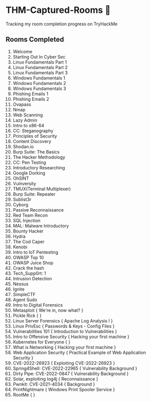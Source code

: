 # THM-Captured-Rooms 🚩
Tracking my room completion progress on TryHackMe 


## Rooms Completed 

1. Welcome
2. Starting Out In Cyber Sec
3. Linux Fundamentals Part 1 
4. Linux Fundamentals Part 2
5. Linux Fundamentals Part 3
6. Windows Fundamentals 1
7. Windows Fundamentals 2
8. Windows Fundamentals 3
9. Phishing Emails 1
10. Phishing Emails 2
11. Ovapass
12. Nmap
13. Web Scanning
14. Lazy Admin
15. Intro to x86-64
16. CC: Steganography
17. Principles of Security
18. Content Discovery
19. Shodan.io
20. Burp Suite: The Basics
21. The Hacker Methodology
22. CC: Pen Testing
23. Introductory Researching
24. Google Dorking
25. OhSINT
26. Vulnversity
27. TMUX(Terminal Multiplexer)
28. Burp Suite: Repeater
29. Sublist3r
30. Cyborg
31. Passive Reconnaissance
32. Red Team Recon
33. SQL Injection
34. MAL: Malware Introductory
35. Bounty Hacker
36. Hydra
37. The Cod Caper
38. Kenobi
39. Intro to IoT Pentesting
40. OWASP Top 10
41. OWASP Juice Shop
42. Crack the hash
43. Tech_Supp0rt: 1
44. Intrusion Detection
45. Nessus
46. Ignite 
47. SimpleCTF
48. Agent Sudo
49. Intro to Digital Forensics
50. Metasploit { We're in, now what? }
51. Pickle Rick { }
52. Linux Server Forensics { Apache Log Analysis I }
53. Linux PrivEsc { Passwords & Keys - Config Files }
54. Vulnerabilities 101 { Introduction to Vulnerabilities }
55. Intro to Offensive Security { Hacking your first machine }
56. Kubernetes for Everyone { }
57. What is Networking { Hacking your first machine }
58. Web Application Security { Practical Example of Web Application Security }
59. CVE-2022-26923 { Exploiting CVE-2022-26923 }
60. Spring4Shell: CVE-2022-22965 { Vulnerability Background }
61. Dirty Pipe: CVE-2022-0847 { Vulnerability Background }
62. Solar, exploiting log4j { Reconnaissance }
63. Pwnkit: CVE-2021-4034 { Background }
64. PrintNightmare { Windows Print Spooler Service }
65. RootMe {  }
 


